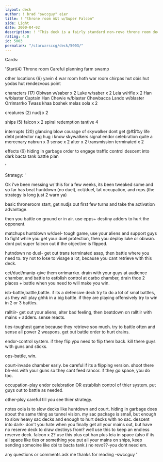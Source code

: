 ```yaml
---
layout: deck
author: ! brad "swccguy" eier
title: ! "throne room m&t w/Super Falcon"
side: Light
date: 2000-04-02
description: ! "This deck is a fairly standard non-revo throne room deck, but i can go into space with super falcon if needed."
rating: 4.0
id: 5003
permalink: "/starwarsccg/deck/5003/"
---
```

Cards: 

'Start(4)
Throne room
Careful planning
farm
swamp

other locations (6)
yavin 4 war room
hoth war room
chirpas hut
obis hut
yodas hut
rendezvous point

characters (17)
Obiwan w/saber x 2
Luke w/saber x 2
Leia w/rifle x 2
Han w/blaster
Captain Han
Chewie w/blaster
Chewbacca
Lando w/blaster
Orrimarrko
Twass khaa
boshek
melas
oola x 2

creatures (2)
nudj x 2

ships (5)
falcon x 2
spiral
redemption
tantive 4

interrupts (20)
glancing blow
courage of skywalker
dont get @#$%y
life debt
protector
rug hug
i know
skywalkers
signal
endor celebration
quite a mercenary
nabrun x 3
sense x 2
alter x 2
transmission terminated x 2

effects (6)
hiding in garbage
order to engage
traffic control
descent into dark
bacta tank
battle plan



'

Strategy: '

Ok i've been messing w/ this for a few weeks, its been tweaked some and so far has beat huntdown (no duel), cct/duel, tat occupation, and rops.(the strategy is long just 2 warn ya)

basic throneroom start, get nudjs out first few turns and take the activation advantage.

then you battle on ground or in air. use epps+ destiny adders to hurt the opponent.

matchups
huntdown w/duel- tough game, use your aliens and support guys to fight while you get your duel protection, then you deploy luke or obiwan. dont put super falcon out if the objective is flipped.

hutndown no duel- get out trans terminated asap, then battle where you need to. try not to lose to visage a lot, because you cant retrieve with this deck.

cct/duel/manip-give them orrimarrko. drain with your guys at audience chamber, and battle to estblish control at carbo chamber, drain thoe 2 places + battle when you need to will make you win.

isb-battle,battle,battle. if its a defensive deck try to do a lot of smal battles, as they will play ghhk in a big battle. if they are playing offensively try to win in 2 or 3 battles.

ralltiir- get out your aliens, alter bad feeling, then beatdown on ralltiir with mains + adders. sense reacts.

ties-toughest game because they retrieve soo much. try to battle often and sense all power 2 weapons. get out battle order to hurt drains.

endor-control system. if they flip ypu need to flip them back. kill there guys with guns and sticks.

ops-battle, win.

court-invade chamber early. be careful if its a flipping version. shoot there bh-ers with your guns so they cant feed rancor. if they go space, you do too.

occupation-play endor celebration OR establish control of thier system. put guys out to battle as
needed.

other-plsy careful till you see thier strategy.

notes
oola is to slow decks like huntdown and court.
hiding in garbage does about the same thing as tunnel vision.
my sac package is small, but enough to slow heavy sac decks and enough to hurt decks with no sac.
descent into dark- don't you hate when you finally get all your mains out, but have no reserve deck to draw destinys from? well use this to keep an endless reserve deck.
falcon x 2? use this plus cpt han plus leia in space (also if its all space like ties or something you put all your mains on ships, keep sending someoine like obi to bacta tank.)
no revo??-you dont need em.

any questions or comments ask me
thanks for reading
-swccguy
'

